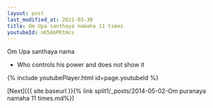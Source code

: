 ```yaml
---
layout: post
last_modified_at: 2021-03-30
title: Om Upa santhaya namaha 11 times
youtubeId: nK5AbPKtHcs
---
```

 
 
Om Upa santhaya nama 
 
 -  Who controls his power and does not show it 
 
  
 
  
 
 
 
 
 
 


{% include youtubePlayer.html id=page.youtubeId %}
 
[Next]({{ site.baseurl }}{% link  split1/_posts/2014-05-02-Om puranaya namaha 11 times.md%})
 
